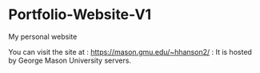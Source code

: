 # Portfolio-Website-V1
 My personal website

You can visit the site at : https://mason.gmu.edu/~hhanson2/ : It is hosted by George Mason University servers.
